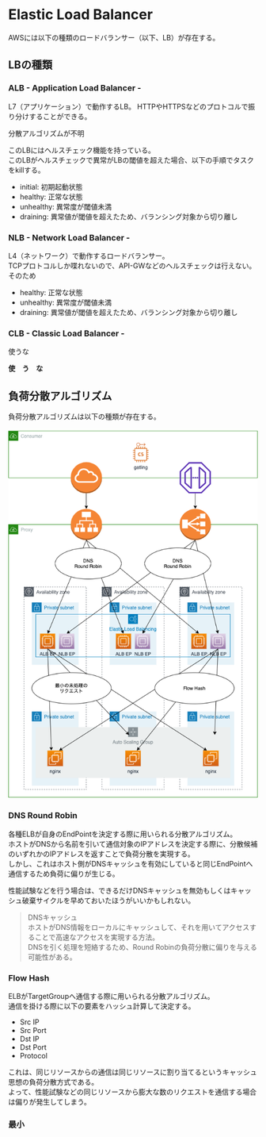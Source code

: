 # Elastic Load Balancer

AWSには以下の種類のロードバランサー（以下、LB）が存在する。

## LBの種類

### ALB - Application Load Balancer -

L7（アプリケーション）で動作するLB。
HTTPやHTTPSなどのプロトコルで振り分けすることができる。

分散アルゴリズムが不明

このLBにはヘルスチェック機能を持っている。  
このLBがヘルスチェックで異常がLBの閾値を超えた場合、以下の手順でタスクをkillする。

- initial: 初期起動状態
- healthy: 正常な状態
- unhealthy: 異常度が閾値未満
- draining: 異常値が閾値を超えたため、バランシング対象から切り離し

### NLB - Network Load Balancer -

L4（ネットワーク）で動作するロードバランサー。  
TCPプロトコルしか喋れないので、API-GWなどのヘルスチェックは行えない。  
そのため

- healthy: 正常な状態
- unhealthy: 異常度が閾値未満
- draining: 異常値が閾値を超えたため、バランシング対象から切り離し

### CLB - Classic Load Balancer -

使うな

**使　う　な**

## 負荷分散アルゴリズム

負荷分散アルゴリズムは以下の種類が存在する。

![image](./elb.png)

### DNS Round Robin

各種ELBが自身のEndPointを決定する際に用いられる分散アルゴリズム。  
ホストがDNSから名前を引いて通信対象のIPアドレスを決定する際に、分散候補のいずれかのIPアドレスを返すことで負荷分散を実現する。  
しかし、これはホスト側がDNSキャッシュを有効にしていると同じEndPointへ通信するため負荷に偏りが生じる。

性能試験などを行う場合は、できるだけDNSキャッシュを無効もしくはキャッシュ破棄サイクルを早めておいたほうがいいかもしれない。

> DNSキャッシュ  
> ホストがDNS情報をローカルにキャッシュして、それを用いてアクセスすることで高速なアクセスを実現する方法。  
> DNSを引く処理を短絡するため、Round Robinの負荷分散に偏りを与える可能性がある。

### Flow Hash

ELBがTargetGroupへ通信する際に用いられる分散アルゴリズム。  
通信を掛ける際に以下の要素をハッシュ計算して決定する。

- Src IP
- Src Port
- Dst IP
- Dst Port
- Protocol

これは、同じリソースからの通信は同じリソースに割り当てるというキャッシュ思想の負荷分散方式である。  
よって、性能試験などの同じリソースから膨大な数のリクエストを通信する場合は偏りが発生してしまう。

### 最小
